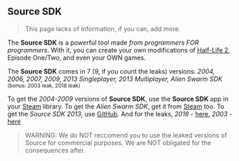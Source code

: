 ## Source SDK
> This page lacks of information, if you can, add more.

The **Source SDK** is a powerful tool made *from programmers FOR programmers*. With it, you can create your own modifications of [Half-Life 2](hl2.md), Episode One/Two, and even your OWN games.

The **Source SDK** comes in 7 (9, if you count the leaks) versions: *2004, 2006, 2007, 2009, 2013 Singleplayer, 2013 Multiplayer, Alien Swarm SDK* <sub>(bonus: 2003 leak, 2018 leak)</sub>

To get the *2004-2009* versions of **Source SDK**, use the **Source SDK** app in your [Steam](../steam.md) library. To get the *Alien Swarm SDK*, get it from [Steam](../steam.md) too. To get the *Source SDK 2013*, use [GitHub](https://github.com/ValveSoftware/source-sdk-2013). And for the leaks, *2018* - [here](magnet:?xt=urn:btih:21DDA6847DDE983F2F8063739249D2D1D09A5DDA&dn=April%2022nd%202020%2c%20random%20leaked%20shit.rar&tr=udp%3a%2f%2ftracker.openbittorrent.com%3a1337%2fannounce&tr=udp%3a%2f%2ftracker.opentrackr.org%3a1337%2fannounce), *2003* - [here](https://github.com/Clepoy3/LeakNet)

> WARNING: We do NOT reccomend you to use the leaked versions of Source for commercial purposes. We are NOT obligated for the consequences after.